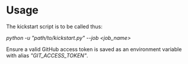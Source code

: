 # Usage

The kickstart script is to be called thus:

*python -u "path/to/kickstart.py" --job <job_name>*

Ensure a valid GitHub access token is saved as an environment variable with alias _"GIT_ACCESS_TOKEN"_.
